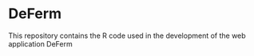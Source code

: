 # DeFerm
This repository contains the R code used in the development of the web application DeFerm 
